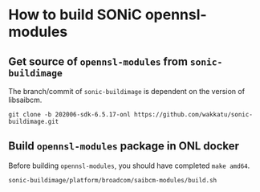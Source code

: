 # How to build SONiC opennsl-modules

## Get source of `opennsl-modules` from `sonic-buildimage`

The branch/commit of `sonic-buildimage` is dependent on the version of libsaibcm.

    git clone -b 202006-sdk-6.5.17-onl https://github.com/wakkatu/sonic-buildimage.git

## Build `opennsl-modules` package in ONL docker

Before building `opennsl-modules`, you should have completed `make amd64`.

    sonic-buildimage/platform/broadcom/saibcm-modules/build.sh
